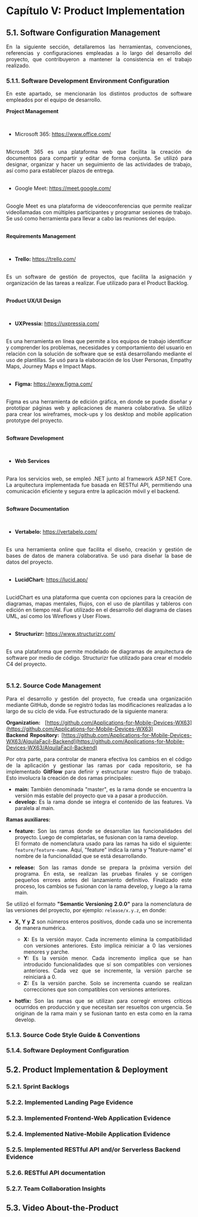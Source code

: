 # Capítulo V: Product Implementation

## 5.1. Software Configuration Management

<div align="justify">
En la siguiente sección, detallaremos las herramientas, convenciones, referencias y configuraciones empleadas a lo largo del desarrollo del proyecto, que contribuyeron a mantener la consistencia en el trabajo realizado. 
</div>

### 5.1.1. Software Development Environment Configuration

<div align="justify">
En este apartado, se mencionarán los distintos productos de software empleados por el equipo de desarrollo. 

<br>

**Project Management**

<br>

* Microsoft 365: https://www.office.com/

<br>
Microsoft 365 es una plataforma web que facilita la creación de documentos para compartir y editar de forma conjunta. Se utilizó para designar, organizar y hacer un seguimiento de las actividades de trabajo, así como para establecer plazos de entrega.

<br>
<br>

* Google Meet: https://meet.google.com/

<br>
Google Meet es una plataforma de videoconferencias que permite realizar videollamadas con múltiples participantes y programar sesiones de trabajo. Se usó como herramienta para llevar a cabo las reuniones del equipo.

<br>
<br>

**Requirements Management**

<br>

* **Trello:** https://trello.com/

<br>
Es un software de gestión de proyectos, que facilita la asignación y organización de las tareas a realizar. Fue utilizado para el Product Backlog. 

<br>
<br>


**Product UX/UI Design**

<br>


* **UXPressia:** https://uxpressia.com/ 

<br>
Es una herramienta en línea que permite a los equipos de trabajo identificar y comprender los problemas, necesidades y comportamiento del usuario en relación con la solución de software que se está desarrollando mediante el uso de plantillas. Se usó para la elaboración de los User Personas, Empathy Maps, Journey Maps e Impact Maps. 

<br>
<br>

* **Figma:** https://www.figma.com/  

<br>
Figma es una herramienta de edición gráfica, en donde se puede diseñar y prototipar páginas web y aplicaciones de manera colaborativa. Se utilizó para crear los wireframes, mock-ups y los desktop and mobile application prototype del proyecto. 

<br>
<br>


**Software Development**

<br>

* **Web Services**

<br>
Para los servicios web, se empleó .NET junto al framework ASP.NET Core. La arquitectura implementada fue basada en RESTful API, permitiendo una comunicación eficiente y segura entre la aplicación móvil y el backend. 

<br>
<br>


**Software Documentation**

<br>

* **Vertabelo:** https://vertabelo.com/ 

<br>
Es una herramienta online que facilita el diseño, creación y gestión de bases de datos de manera colaborativa. Se usó para diseñar la base de datos del proyecto. 

<br>
<br>

* **LucidChart:** https://lucid.app/ 

<br>
LucidChart es una plataforma que cuenta con opciones para la creación de diagramas, mapas mentales, flujos, con el uso de plantillas y tableros con edición en tiempo real. Fue utilizado en el desarrollo del diagrama de clases UML, así como los Wireflows y User Flows. 

<br>
<br>

* **Structurizr:** https://www.structurizr.com/ 

<br>
Es una plataforma que permite modelado de diagramas de arquitectura de software por medio de código. Structurizr fue utilizado para crear el modelo C4 del proyecto. 

<br>
<br>

</div>


### 5.1.2. Source Code Management

<div align="justify">

Para el desarrollo y gestión del proyecto, fue creada una organización mediante GitHub, donde se registró todas las modificaciones realizadas a lo largo de su ciclo de vida. Fue estructurado de la siguiente manera:

**Organization:** [https://github.com/Applications-for-Mobile-Devices-WX63](https://github.com/Applications-for-Mobile-Devices-WX63)  
**Backend Repository:** [https://github.com/Applications-for-Mobile-Devices-WX63/AlquilaFacil-Backend](https://github.com/Applications-for-Mobile-Devices-WX63/AlquilaFacil-Backend)

Por otra parte, para controlar de manera efectiva los cambios en el código de la aplicación y gestionar las ramas por cada repositorio, se ha implementado **GitFlow** para definir y estructurar nuestro flujo de trabajo. Esto involucra la creación de dos ramas principales:

- **main:** También denominada "master", es la rama donde se encuentra la versión más estable del proyecto que va a pasar a producción.
- **develop:** Es la rama donde se integra el contenido de las features. Va paralela al main.

**Ramas auxiliares:**

- **feature:** Son las ramas donde se desarrollan las funcionalidades del proyecto. Luego de completarlas, se fusionan con la rama develop.  
  El formato de nomenclatura usado para las ramas ha sido el siguiente: `feature/feature-name`. Aquí, "feature" indica la rama y "feature-name" el nombre de la funcionalidad que se está desarrollando.

- **release:** Son las ramas donde se prepara la próxima versión del programa. En esta, se realizan las pruebas finales y se corrigen pequeños errores antes del lanzamiento definitivo. Finalizado este proceso, los cambios se fusionan con la rama develop, y luego a la rama main.

Se utilizó el formato **"Semantic Versioning 2.0.0"** para la nomenclatura de las versiones del proyecto, por ejemplo: `release/x.y.z`, en donde:

- **X, Y y Z** son números enteros positivos, donde cada uno se incrementa de manera numérica.
  - **X:** Es la versión mayor. Cada incremento elimina la compatibilidad con versiones anteriores. Esto implica reiniciar a 0 las versiones menores y parche.
  - **Y:** Es la versión menor. Cada incremento implica que se han introducido funcionalidades que sí son compatibles con versiones anteriores. Cada vez que se incremente, la versión parche se reiniciará a 0.
  - **Z:** Es la versión parche. Solo se incrementa cuando se realizan correcciones que son compatibles con versiones anteriores.

- **hotfix:** Son las ramas que se utilizan para corregir errores críticos ocurridos en producción y que necesitan ser resueltos con urgencia. Se originan de la rama main y se fusionan tanto en esta como en la rama develop.

</div>


### 5.1.3. Source Code Style Guide & Conventions

### 5.1.4. Software Deployment Configuration

## 5.2. Product Implementation & Deployment

### 5.2.1. Sprint Backlogs

### 5.2.2. Implemented Landing Page Evidence

### 5.2.3. Implemented Frontend-Web Application Evidence

### 5.2.4. Implemented Native-Mobile Application Evidence

### 5.2.5. Implemented RESTful API and/or Serverless Backend Evidence

### 5.2.6. RESTful API documentation

### 5.2.7. Team Collaboration Insights

## 5.3. Video About-the-Product

